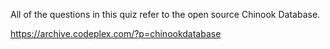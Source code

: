 All of the questions in this quiz refer to the open source Chinook Database.

https://archive.codeplex.com/?p=chinookdatabase
